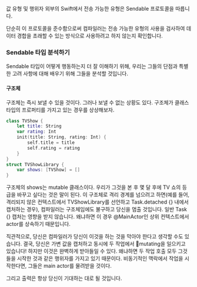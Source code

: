 값 유형 및 행위자 외부의 Swift에서 전송 가능한 유형은 Sendable 프로토콜을 따릅니다.

단순히 이 프로토콜을 준수함으로써 컴파일러는 전송 가능한 유형의 사용을 검사하여 데이터 경합을 초래할 수 있는 방식으로 사용하려고 하지 않는지 확인합니다.

### Sendable 타입 분석하기
Sendable 타입이 어떻게 행동하는지 더 잘 이해하기 위해, 우리는 그들의 단점과 특별한 고려 사항에 대해 배우기 위해 그들을 분석할 것입니다.
#### 구조체
구조체는 즉시 보낼 수 있을 것이다. 그러나 보낼 수 없는 상황도 있다.
구조체가 클래스 타입의 프로퍼티를 가지고 있는 경우를 상상해보자.

```swift
class TVShow {
    let title: String
    var rating: Int
    init(title: String, rating: Int) {
        self.title = title
        self.rating = rating
    }
}
struct TVShowLibrary {
    var shows: [TVShow] = []
}
```

구조체의 shows는 mutable 클래스이다. 우리가 그것을 본 후 몇 달 후에 TV 쇼의 등급을 바꾸고 싶다는 것은 말이 된다. 
이 구조체로 격리 경계를 넘으려고 하면(예를 들어, 격리되지 않은 컨텍스트에서 TVShowLibrary를 선언하고 Task.detached {} 내에서 캡처하는 경우), 컴파일러는 구조체임에도 불구하고 당신을 멈출 것입니다.
일반 Task {} 캡처는 영향을 받지 않습니다. 왜냐하면 이 경우 @MainActor인 상위 컨텍스트에서 actor를 상속하기 때문입니다.

직관적으로, 당신은 컴파일러가 당신이 이것을 하는 것을 막아야 한다고 생각할 수도 있습니다. 결국, 당신은 가변 값을 캡처하고 동시에 두 작업에서 mutating을 일으키고 있습니다! 하지만 이것은 완벽하게 받아들일 수 있다. 왜냐하면 두 작업 호출 모두 그것들을 시작한 것과 같은 행위자를 가지고 있기 때문이다. 비동기적인 맥락에서 작업을 시작한다면, 그들은 main actor를 물려받을 것이다.

그리고 출력은 항상 당신이 기대하는 대로 될 것입니다.

